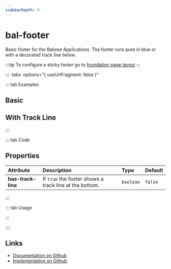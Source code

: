 ```yaml
---
sidebarDepth: 0
---
```


# bal-footer


<!-- START: human documentation top -->

Basic footer for the Baloise Applications.
The footer runs pure in blue or with a decorated track line below.

:::tip
To configure a sticky footer go to [foundation page layout](../foundation/page-layout.md)
:::

<!-- END: human documentation top -->

:::: tabs :options="{ useUrlFragment: false }"

::: tab Examples

## Basic

<ClientOnly><docs-demo-bal-footer-48></docs-demo-bal-footer-48></ClientOnly>


## With Track Line

<ClientOnly><docs-demo-bal-footer-49></docs-demo-bal-footer-49></ClientOnly>


:::

::: tab Code

## Properties


| Attribute          | Description                                            | Type      | Default |
| :----------------- | :----------------------------------------------------- | :-------- | :------ |
| **has-track-line** | If `true` the footer shows a track line at the bottom. | `boolean` | `false` |


:::

::: tab Usage

<!-- START: human documentation usage -->

<!-- END: human documentation usage -->

:::


::::

## Links

* [Documentation on Github](https://github.com/baloise/design-system/blob/master/docs/src/components/components/bal-footer.md)
* [Implementation on Github](https://github.com/baloise/design-system/blob/master/packages/components/src/components/bal-footer)
